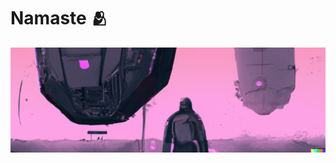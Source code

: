# Namaste 🫂
![created with dalle](https://github.com/theabhayprajapati/theabhayprajapati/raw/main/twitter%20header%20X%20Dalle.png "@createwithDalle")